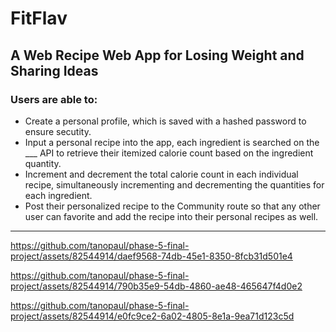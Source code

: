 # FitFlav
## A Web Recipe Web App for Losing Weight and Sharing Ideas 



### Users are able to:
- Create a personal profile, which is saved with a hashed password to ensure secutity.
- Input a personal recipe into the app, each ingredient is searched on the ___ API to retrieve their itemized calorie count based on the ingredient quantity.
- Increment and decrement the total calorie count in each individual recipe, simultaneously incrementing and decrementing the quantities for each ingredient.
- Post their personalized recipe to the Community route so that any other user can favorite and add the recipe into their personal recipes as well.

---





https://github.com/tanopaul/phase-5-final-project/assets/82544914/daef9568-74db-45e1-8350-8fcb31d501e4




https://github.com/tanopaul/phase-5-final-project/assets/82544914/790b35e9-54db-4860-ae48-465647f4d0e2






https://github.com/tanopaul/phase-5-final-project/assets/82544914/e0fc9ce2-6a02-4805-8e1a-9ea71d123c5d

